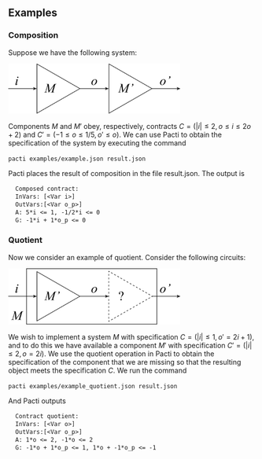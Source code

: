 ## Examples


### Composition


Suppose we have the following system:

<img src="source/_static/exports/circuit_series_composition_black.svg" width="350" alt="Buffers connected in series">


Components $M$ and $M'$ obey, respectively, contracts $C = (|i| \le 2, o \le i \le 2o + 2)$ and $C' = (-1 \le o \le 1/5, o' \le o)$. We can use Pacti to obtain the specification of the system by executing the command

`pacti examples/example.json result.json`

Pacti places the result of composition in the file result.json. The output is

```
  Composed contract:      
  InVars: [<Var i>]       
  OutVars:[<Var o_p>]     
  A: 5*i <= 1, -1/2*i <= 0
  G: -1*i + 1*o_p <= 0
```

### Quotient


Now we consider an example of quotient. Consider the following circuits:

<img src="source/_static/exports/circuit_series_quotient_black.svg" width="350" alt="Buffers connected in series">

We wish to implement a system $M$ with specification $C = (|i| \le 1, o' = 2i + 1)$, and to do this we have available a component $M'$ with specification $C' = (|i| \le 2, o = 2i)$. We use the quotient operation in Pacti to obtain the specification of the component that we are missing so that the resulting object meets the specification $C$. We run the command

`pacti examples/example_quotient.json result.json`

And Pacti outputs

```
  Contract quotient:
  InVars: [<Var o>]
  OutVars:[<Var o_p>]
  A: 1*o <= 2, -1*o <= 2
  G: -1*o + 1*o_p <= 1, 1*o + -1*o_p <= -1
```